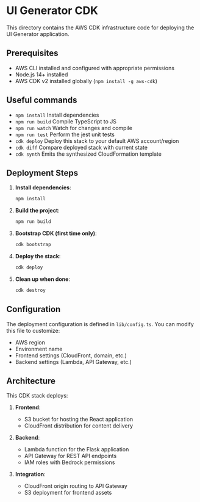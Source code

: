 # UI Generator CDK

This directory contains the AWS CDK infrastructure code for deploying the UI Generator application.

## Prerequisites

- AWS CLI installed and configured with appropriate permissions
- Node.js 14+ installed
- AWS CDK v2 installed globally (`npm install -g aws-cdk`)

## Useful commands

* `npm install`     Install dependencies
* `npm run build`   Compile TypeScript to JS
* `npm run watch`   Watch for changes and compile
* `npm run test`    Perform the jest unit tests
* `cdk deploy`      Deploy this stack to your default AWS account/region
* `cdk diff`        Compare deployed stack with current state
* `cdk synth`       Emits the synthesized CloudFormation template

## Deployment Steps

1. **Install dependencies**:
   ```bash
   npm install
   ```

2. **Build the project**:
   ```bash
   npm run build
   ```

3. **Bootstrap CDK (first time only)**:
   ```bash
   cdk bootstrap
   ```

4. **Deploy the stack**:
   ```bash
   cdk deploy
   ```

5. **Clean up when done**:
   ```bash
   cdk destroy
   ```

## Configuration

The deployment configuration is defined in `lib/config.ts`. You can modify this file to customize:

- AWS region
- Environment name
- Frontend settings (CloudFront, domain, etc.)
- Backend settings (Lambda, API Gateway, etc.)

## Architecture

This CDK stack deploys:

1. **Frontend**:
   - S3 bucket for hosting the React application
   - CloudFront distribution for content delivery

2. **Backend**:
   - Lambda function for the Flask application
   - API Gateway for REST API endpoints
   - IAM roles with Bedrock permissions

3. **Integration**:
   - CloudFront origin routing to API Gateway
   - S3 deployment for frontend assets